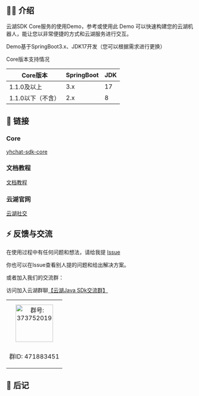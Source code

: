 ## 🐻‍❄️ 介绍

云湖SDK Core服务的使用Demo，参考或使用此 Demo 可以快速构建您的云湖机器人，能让您以非常便捷的方式和云湖服务进行交互。

Demo基于SpringBoot3.x、JDK17开发（您可以根据需求进行更换）


Core版本支持情况

| Core版本      | SpringBoot | JDK |
|-------------|------------|-----|
| 1.1.0及以上    | 3.x        | 17  |
| 1.1.0以下（不含） | 2.x        | 8   |

## 🦊 链接

### Core

[yhchat-sdk-core](https://gitee.com/daenmax/yhchat-sdk-core)

### 文档教程

[文档教程](https://gitee.com/daenmax/yhchat-sdk-core/wikis)

### 云湖官网

[云湖社交](https://www.yhchat.com/)

## ⚡ 反馈与交流

在使用过程中有任何问题和想法，请给我提 [Issue](https://gitee.com/daenmax/yhchat-sdk-demo/issues)

你也可以在Issue查看别人提的问题和给出解决方案。

或者加入我们的交流群：

访问加入云湖群聊[【云湖Java SDk交流群】](https://yhfx.jwznb.com/share?key=Y9EOkHcu5KYP&ts=1686711472)


<table>
  <tbody>
    <tr>
      <td align="center" valign="middle">
        <img src="https://img.cdn.apipost.cn/client/user/0/avatar/748dd95d0520f728a75156a010ed837864892dfded51b.png" alt="群号: 373752019" style="width:100px;margin: 10px;">
        <p>群ID: 471883451</p>
      </td>
    </tr>
  </tbody>
</table>

## 🐽 后记

